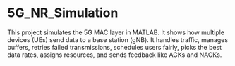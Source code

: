 # 5G_NR_Simulation
This project simulates the 5G MAC layer in MATLAB. It shows how multiple devices (UEs) send data to a base station (gNB). It handles traffic, manages buffers, retries failed transmissions, schedules users fairly, picks the best data rates, assigns resources, and sends feedback like ACKs and NACKs.
